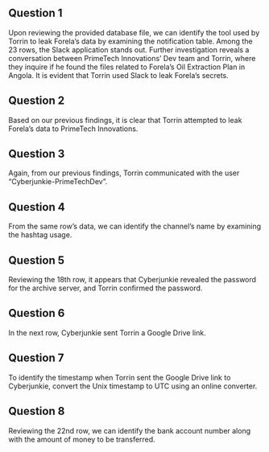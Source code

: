 ## Question 1
Upon reviewing the provided database file, we can identify the tool used by Torrin to leak Forela’s data by examining the notification table. Among the 23 rows, the Slack application stands out. Further investigation reveals a conversation between PrimeTech Innovations’ Dev team and Torrin, where they inquire if he found the files related to Forela’s Oil Extraction Plan in Angola. It is evident that Torrin used Slack to leak Forela’s secrets.

## Question 2
Based on our previous findings, it is clear that Torrin attempted to leak Forela’s data to PrimeTech Innovations.

## Question 3
Again, from our previous findings, Torrin communicated with the user “Cyberjunkie-PrimeTechDev”.

## Question 4
From the same row’s data, we can identify the channel’s name by examining the hashtag usage.

## Question 5
Reviewing the 18th row, it appears that Cyberjunkie revealed the password for the archive server, and Torrin confirmed the password.

## Question 6
In the next row, Cyberjunkie sent Torrin a Google Drive link.

## Question 7
To identify the timestamp when Torrin sent the Google Drive link to Cyberjunkie, convert the Unix timestamp to UTC using an online converter.

## Question 8
Reviewing the 22nd row, we can identify the bank account number along with the amount of money to be transferred.
